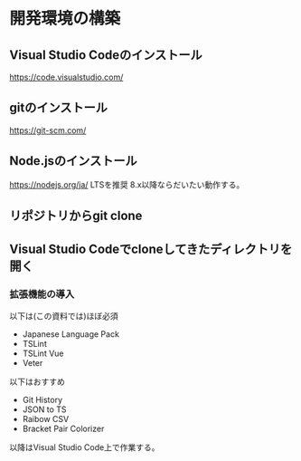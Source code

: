 

# 開発環境の構築

## Visual Studio Codeのインストール
https://code.visualstudio.com/

## gitのインストール
https://git-scm.com/

## Node.jsのインストール
https://nodejs.org/ja/
LTSを推奨
8.x以降ならだいたい動作する。

## リポジトリからgit clone

## Visual Studio Codeでcloneしてきたディレクトリを開く

### 拡張機能の導入

以下は(この資料では)ほぼ必須

- Japanese Language Pack
- TSLint
- TSLint Vue
- Veter

以下はおすすめ

- Git History
- JSON to TS
- Raibow CSV
- Bracket Pair Colorizer

以降はVisual Studio Code上で作業する。
